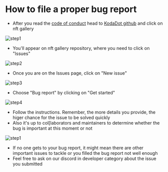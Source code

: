 # How to file a proper bug report

- After you read the [code of conduct](https://github.com/kodadot/nft-gallery/blob/main/CODE_OF_CONDUCT.md) head to [KodaDot github](https://github.com/kodadot) and click on nft gallery

![step1](/bug_report/step1.png)

- You'll appear on nft gallery repository, where you need to click on "Issues"

![step2](/bug_report/step2.png)

- Once you are on the Issues page, click on "New issue"

![step3](/bug_report/step3.png)

- Choose "Bug report" by clicking on "Get started"

![step4](/bug_report/step4.png)

- Follow the instructions. Remember, the more details you provide, the higer chance for the issue to be solved quickly
- Also it's up to col[laborators and maintainers to determine whether the bug is important at this moment or not

![step1](/bug_report/step5.png)

- If no one gets to your bug report, it might mean there are other important issues to tackle or you filled the bug report not well enough
- Feel free to ask on our discord in developer category about the issue you submitted
